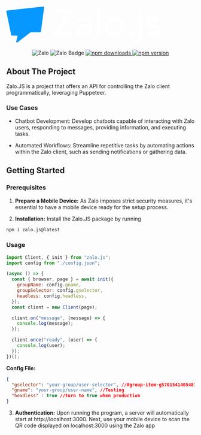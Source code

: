 ![alt text for screen readers](data:image/svg+xml;charset=utf-8,%3Csvg%20width%3D%22411.47999267578126%22%20height%3D%22132.72787784678852%22%20viewBox%3D%22-4%200%20373.89473684210526%20120.60429630229497%22%20class%3D%22looka-1j8o68f%22%20xmlns%3D%22http%3A%2F%2Fwww.w3.org%2F2000%2Fsvg%22%3E%3Cdefs%20id%3D%22SvgjsDefs2013%22%3E%3C%2Fdefs%3E%3Cg%20id%3D%22SvgjsG2014%22%20featurekey%3D%22HKaMnE-0%22%20transform%3D%22matrix(1.0002232074206465%2C0%2C0%2C1.0002232074206465%2C-5.957372446707282%2C24.51212200814048)%22%20fill%3D%22%230798ff%22%3E%3Cpath%20xmlns%3D%22http%3A%2F%2Fwww.w3.org%2F2000%2Fsvg%22%20d%3D%22M28.036%2C91.512c-0.38%2C0-0.764-0.104-1.096-0.324c-0.708-0.467-1.048-1.332-0.844-2.155l3.552-14.353H15.872%20%20c-0.944%2C0-1.764-0.656-1.956-1.584L2%2C16.368c-0.116-0.556%2C0.004-1.132%2C0.34-1.588c0.332-0.456%2C0.84-0.752%2C1.404-0.813L91.828%2C4.5%20%20c0.607-0.072%2C1.22%2C0.156%2C1.648%2C0.592c0.428%2C0.436%2C0.631%2C1.056%2C0.547%2C1.66l-7.836%2C58.191c-0.136%2C0.992-0.979%2C1.736-1.983%2C1.736%20%20H61.216L29.256%2C91.1C28.892%2C91.376%2C28.464%2C91.512%2C28.036%2C91.512L28.036%2C91.512z%22%3E%3C%2Fpath%3E%3C%2Fg%3E%3Cg%20id%3D%22SvgjsG2015%22%20featurekey%3D%22J3GnXt-0%22%20transform%3D%22matrix(4.548407995977872%2C0%2C0%2C4.548407995977872%2C109.0890173210022%2C7.803768459103999)%22%20fill%3D%22%23ffffff%22%3E%3Cpath%20d%3D%22M11.1%205.84%20l0%201.8%20l-8.02%2010.56%20l8.14%200%20l0%201.8%20l-10.58%200%20l0%20-1.78%20l8.06%20-10.58%20l-7.82%200%20l0%20-1.8%20l10.22%200%20z%20M17.02%2010.28%20c1.2%200%202.15%200.27328%202.85%200.81994%20s1.07%201.3067%201.11%202.28%20l0%205.08%20c0%200.48%200.02666%200.99334%200.08%201.54%20l-1.6%200%20c-0.04%20-0.42666%20-0.06%20-0.90666%20-0.06%20-1.44%20l-0.04%200%20c-0.41334%200.61334%20-0.89%201.0467%20-1.43%201.3%20s-1.17%200.38%20-1.89%200.38%20c-0.97334%200%20-1.7633%20-0.26%20-2.37%20-0.78%20s-0.91%20-1.2067%20-0.91%20-2.06%20c0%20-1.08%200.45334%20-1.8967%201.36%20-2.45%20s2.1866%20-0.83%203.84%20-0.83%20l1.34%200%20l0%20-0.34%20c0%20-0.64%20-0.21%20-1.1433%20-0.63%20-1.51%20s-0.97%20-0.55%20-1.65%20-0.55%20c-0.50666%200%20-0.95%200.07666%20-1.33%200.23%20s-0.83%200.43668%20-1.35%200.85002%20l-1.08%20-1.12%20c1.0267%20-0.90666%202.28%20-1.3733%203.76%20-1.4%20z%20M14.559999999999999%2017.259999999999998%20c0%201.0267%200.68002%201.54%202.04%201.54%20c0.81334%200%201.4633%20-0.24334%201.95%20-0.73%20s0.73666%20-1.19%200.75%20-2.11%20l0%20-0.52%20l-1.02%200%20c-1.1733%200%20-2.0866%200.15%20-2.74%200.45%20s-0.98%200.75666%20-0.98%201.37%20z%20M25.540000000000003%204.880000000000001%20l0%2015.12%20l-1.8%200%20l0%20-15.12%20l1.8%200%20z%20M32.980000000000004%2010.28%20c1.4%200%202.5866%200.48338%203.56%201.45%20s1.4667%202.1434%201.48%203.53%20c0%201.4%20-0.48666%202.5734%20-1.46%203.52%20s-2.1666%201.4333%20-3.58%201.46%20c-1.3867%200%20-2.5666%20-0.48%20-3.54%20-1.44%20s-1.4733%20-2.14%20-1.5%20-3.54%20c0%20-1.3733%200.48334%20-2.54%201.45%20-3.5%20s2.1634%20-1.4533%203.59%20-1.48%20z%20M29.860000000000003%2015.26%20c0%200.97334%200.28664%201.7633%200.85998%202.37%20s1.3267%200.91666%202.26%200.93%20c0.94666%200%201.7%20-0.30334%202.26%20-0.91%20s0.84666%20-1.4033%200.86%20-2.39%20c0%20-0.97334%20-0.28%20-1.7633%20-0.84%20-2.37%20s-1.3267%20-0.91666%20-2.3%20-0.93%20c-0.94666%200%20-1.7%200.31334%20-2.26%200.94%20s-0.84%201.4133%20-0.84%202.36%20z%20M41.7%2017.48%20c0.37334%200%200.68664%200.13342%200.93998%200.40008%20s0.38%200.57332%200.38%200.91998%20c0%200.38666%20-0.13334%200.70332%20-0.4%200.94998%20s-0.57332%200.37%20-0.91998%200.37%20s-0.65332%20-0.12666%20-0.91998%20-0.38%20s-0.4%20-0.56668%20-0.4%20-0.94002%20s0.13334%20-0.68668%200.4%20-0.94002%20s0.57332%20-0.38%200.91998%20-0.38%20z%20M46.88%205.800000000000001%20c0.36%200%200.67002%200.13002%200.93002%200.39002%20s0.39%200.57%200.39%200.93%20c0%200.37334%20-0.13334%200.68668%20-0.4%200.94002%20s-0.57332%200.38%20-0.91998%200.38%20c-0.37334%200%20-0.68668%20-0.12666%20-0.94002%20-0.38%20s-0.38%20-0.56668%20-0.38%20-0.94002%20s0.13334%20-0.68668%200.4%20-0.94002%20s0.57332%20-0.38%200.91998%20-0.38%20z%20M47.78%2010.52%20l0.000019531%2011.02%20c0%202.1734%20-0.96666%203.26%20-2.9%203.26%20c-0.44%200%20-0.82666%20-0.06%20-1.16%20-0.18%20l0.2%20-1.66%20c0.32%200.10666%200.56666%200.16%200.74%200.16%20c0.50666%200%200.85332%20-0.15666%201.04%20-0.47%20s0.28%20-0.74334%200.28%20-1.29%20l0%20-10.84%20l1.8%200%20z%20M53.84%2010.28%20c0.72%200%201.3633%200.13338%201.93%200.40004%20s1.0033%200.65332%201.31%201.16%20l-1.4%201.06%20c-0.53334%20-0.62666%20-1.18%20-0.94%20-1.94%20-0.94%20c-0.45334%200%20-0.83%200.1%20-1.13%200.3%20s-0.45%200.45334%20-0.45%200.76%20c0%200.66666%200.62%201.12%201.86%201.36%20c1.2133%200.22666%202.07%200.56%202.57%201%20s0.75%201.0667%200.75%201.88%20c0%200.92%20-0.35%201.6433%20-1.05%202.17%20s-1.6367%200.79666%20-2.81%200.81%20c-0.88%200%20-1.6033%20-0.13666%20-2.17%20-0.41%20s-1.0567%20-0.69668%20-1.47%20-1.27%20l1.36%20-1.12%20c0.72%200.74666%201.4867%201.12%202.3%201.12%20c0.53334%200%200.98668%20-0.10666%201.36%20-0.32%20s0.56%20-0.50668%200.56%20-0.88002%20c0%20-0.65334%20-0.6%20-1.1067%20-1.8%20-1.36%20c-1.3333%20-0.26666%20-2.23%20-0.62332%20-2.69%20-1.07%20s-0.69%20-1.0233%20-0.69%20-1.73%20c0%20-0.88%200.34%20-1.5833%201.02%20-2.11%20s1.54%20-0.79666%202.58%20-0.81%20z%22%3E%3C%2Fpath%3E%3C%2Fg%3E%3C%2Fsvg%3E)
<div align="center">
<p>
</p>
<img src="https://raw.githubusercontent.com/DaQMinh/Zalo.js/main/public/logo.svg" alt="Zalo">
<a>

<img src="https://img.shields.io/badge/Zalo-Join-5bc0de?style=for-the-badge)" alt="Zalo Badge">
</a>
<a href="https://www.npmjs.com/package/zalojs">
  <img src="https://img.shields.io/npm/dt/zalojs?style=for-the-badge)" alt="npm downloads">
</a>
<a href="https://www.npmjs.com/package/zalojs">
  <img src="https://img.shields.io/npm/v/zalojs?style=for-the-badge)" alt="npm version">
</a>

</div>

<!-- ABOUT THE PROJECT -->
## About The Project
Zalo.JS is a project that offers an API for controlling the Zalo client programmatically, leveraging Puppeteer.

<!-- GETTING STARTED -->
### Use Cases
- Chatbot Development: Develop chatbots capable of interacting with Zalo users, responding to messages, providing information, and executing tasks.

- Automated Workflows: Streamline repetitive tasks by automating actions within the Zalo client, such as sending notifications or gathering data.

## Getting Started

### Prerequisites

1. **Prepare a Mobile Device:** As Zalo imposes strict security measures, it's essential to have a mobile device ready for the setup process.

2. **Installation:** Install the Zalo.JS package by running 
  ```sh
  npm i zalo.js@latest
  ```

<!-- USAGE EXAMPLES -->
### Usage

```js
import Client, { init } from "zalo.js";
import config from "./config.json";

(async () => {
  const { browser, page } = await init({
    groupName: config.gname,
    groupSelector: config.gselector,
    headless: config.headless,
  });
  const client = new Client(page);

  client.on("message", (message) => {
    console.log(message);
  });

  client.once("ready", (user) => {
    console.log(user);
  });
})();
```
**Config File:**
```json
{
  "gselector": "your-group/user-selector", //#group-item-g5701541405487732670
  "gname": "your-group/user-name", //Testing
  "headless" : true //turn to true when production
}
```

3. **Authentication:** Upon running the program, a server will automatically start at http://localhost:3000. Next, use your mobile device to scan the QR code displayed on localhost:3000 using the Zalo app
